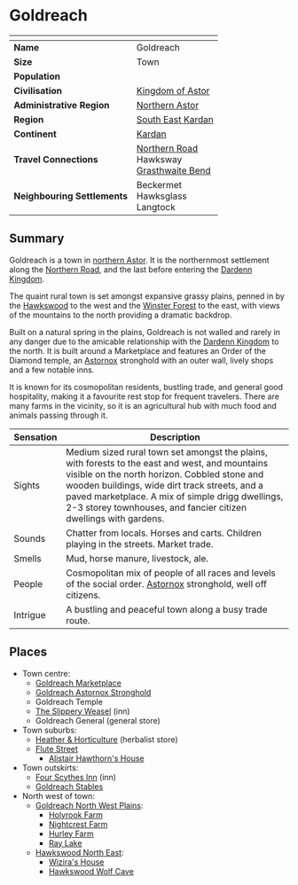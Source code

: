 # Goldreach

| []() | |
| --- | --- |
| **Name** | Goldreach |
| **Size** | Town |
| **Population** | |
| **Civilisation** | [Kingdom of Astor](../../README.md) |
| **Administrative Region** | [Northern Astor](../../../../places/regions/northern-astor.md) |
| **Region** | [South East Kardan](../../../../places/regions/south-east-kardan.md) |
| **Continent** | [Kardan](../../../../places/continents/kardan.md) |
| **Travel Connections** | [Northern Road](../../../../places/roads/northern-road.md)<br />Hawksway<br />[Grasthwaite Bend](../../../../places/roads/grasthwaite-bend.md) |
| **Neighbouring Settlements** | Beckermet<br />Hawksglass<br />Langtock |

## Summary

Goldreach is a town in [northern Astor](../../../../places/regions/northern-astor.md). It is the northernmost settlement along the [Northern Road](../../../../places/roads/northern-road.md), and the last before entering the [Dardenn Kingdom](../../../dardenn-kingdom/README.md).

The quaint rural town is set amongst expansive grassy plains, penned in by the [Hawkswood](../../../../places/forests/hawkswood.md) to the west and the [Winster Forest](../../../../places/forests/winster-forest.md) to the east, with views of the mountains to the north providing a dramatic backdrop.

Built on a natural spring in the plains, Goldreach is not walled and rarely in any danger due to the amicable relationship with the [Dardenn Kingdom](../../../dardenn-kingdom/README.md) to the north. It is built around a Marketplace and features an Order of the Diamond temple, an [Astornox](../../organisations/astornox/README.md) stronghold with an outer wall, lively shops and a few notable inns.

It is known for its cosmopolitan residents, bustling trade, and general good hospitality, making it a favourite rest stop for frequent travelers. There are many farms in the vicinity, so it is an agricultural hub with much food and animals passing through it.

| Sensation | Description |
| ---- | --- |
| Sights | Medium sized rural town set amongst the plains, with forests to the east and west, and mountains visible on the north horizon. Cobbled stone and wooden buildings, wide dirt track streets, and a paved marketplace. A mix of simple drigg dwellings, 2-3 storey townhouses, and fancier citizen dwellings with gardens. |
| Sounds | Chatter from locals. Horses and carts. Children playing in the streets. Market trade. |
| Smells | Mud, horse manure, livestock, ale. |
| People | Cosmopolitan mix of people of all races and levels of the social order. [Astornox](../../organisations/astornox/README.md) stronghold, well off citizens. |
| Intrigue | A bustling and peaceful town along a busy trade route. |

## Places

- Town centre:
  - [Goldreach Marketplace](places/goldreach-marketplace.md)
  - [Goldreach Astornox Stronghold](places/goldreach-astornox-stronghold.md)
  - Goldreach Temple
  - [The Slippery Weasel](places/the-slippery-weasel.md) (inn)
  - Goldreach General (general store)
- Town suburbs:
  - [Heather & Horticulture](places/heather-and-horticulture.md) (herbalist store)
  - [Flute Street](places/flute-street.md)
    - [Alistair Hawthorn's House](places/alistair-hawthorns-house.md)
- Town outskirts:
  - [Four Scythes Inn](places/four-scythes-inn.md) (inn)
  - [Goldreach Stables](places/goldreach-stables.md)
- North west of town:
  - [Goldreach North West Plains](places/goldreach-north-west-plains.md):
    - [Holyrook Farm](places/holyrook-farm.md)
    - [Nightcrest Farm](places/nightcrest-farm.md)
    - [Hurley Farm](places/hurley-farm.md)
    - [Ray Lake](places/ray-lake.md)
  - [Hawkswood North East](places/hawkswood-north-east.md):
    - [Wizira's House](places/wiziras-house.md)
    - [Hawkswood Wolf Cave](places/hawkswood-wolf-cave.md)
